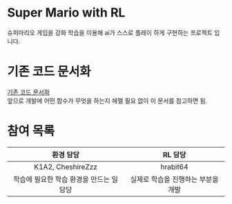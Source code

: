 # Super Mario with RL
슈퍼마리오 게임을 강화 학습을 이용해 ai가 스스로 플레이 하게 구현하는 프로젝트 입니다.

# 기존 코드 문서화
[기존 코드 문서화](CodeDoc.md)  
앞으로 개발에 어떤 함수가 무엇을 하는지 헤멜 필요 없이 이 문서를 참고하면 됨.

# 참여 목록
|환경 담당|RL 담당|
|:----:|:----:|
|K1A2, CheshireZzz|hrabit64|
|학습에 필요한 학습 환경을 만드는 일 담당|실제로 학습을 진행하는 부분을 개발|